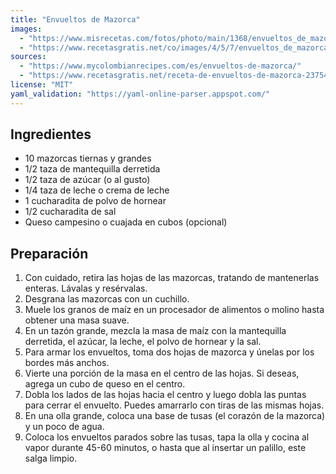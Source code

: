 ```yaml
---
title: "Envueltos de Mazorca"
images:
  - "https://www.misrecetas.com/fotos/photo/main/1368/envueltos_de_mazorca.jpg"
  - "https://www.recetasgratis.net/co/images/4/5/7/envueltos_de_mazorca_23754_600.jpg"
sources:
  - "https://www.mycolombianrecipes.com/es/envueltos-de-mazorca/"
  - "https://www.recetasgratis.net/receta-de-envueltos-de-mazorca-23754.html"
license: "MIT"
yaml_validation: "https://yaml-online-parser.appspot.com/"
---
```


## Ingredientes

*   10 mazorcas tiernas y grandes
*   1/2 taza de mantequilla derretida
*   1/2 taza de azúcar (o al gusto)
*   1/4 taza de leche o crema de leche
*   1 cucharadita de polvo de hornear
*   1/2 cucharadita de sal
*   Queso campesino o cuajada en cubos (opcional)

## Preparación

1.  Con cuidado, retira las hojas de las mazorcas, tratando de mantenerlas enteras. Lávalas y resérvalas.
2.  Desgrana las mazorcas con un cuchillo.
3.  Muele los granos de maíz en un procesador de alimentos o molino hasta obtener una masa suave.
4.  En un tazón grande, mezcla la masa de maíz con la mantequilla derretida, el azúcar, la leche, el polvo de hornear y la sal.
5.  Para armar los envueltos, toma dos hojas de mazorca y únelas por los bordes más anchos.
6.  Vierte una porción de la masa en el centro de las hojas. Si deseas, agrega un cubo de queso en el centro.
7.  Dobla los lados de las hojas hacia el centro y luego dobla las puntas para cerrar el envuelto. Puedes amarrarlo con tiras de las mismas hojas.
8.  En una olla grande, coloca una base de tusas (el corazón de la mazorca) y un poco de agua.
9.  Coloca los envueltos parados sobre las tusas, tapa la olla y cocina al vapor durante 45-60 minutos, o hasta que al insertar un palillo, este salga limpio.